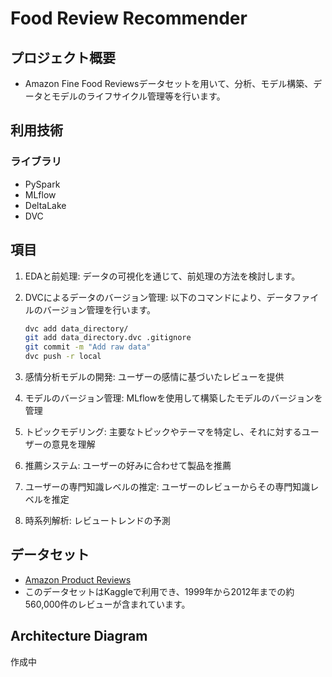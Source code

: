 # Food Review Recommender

## プロジェクト概要

- Amazon Fine Food Reviewsデータセットを用いて、分析、モデル構築、データとモデルのライフサイクル管理等を行います。

## 利用技術

### ライブラリ

- PySpark
- MLflow
- DeltaLake
- DVC

## 項目

1. EDAと前処理: データの可視化を通じて、前処理の方法を検討します。
2. DVCによるデータのバージョン管理: 以下のコマンドにより、データファイルのバージョン管理を行います。

    ``` bash
    dvc add data_directory/
    git add data_directory.dvc .gitignore
    git commit -m "Add raw data"
    dvc push -r local
    ```

3. 感情分析モデルの開発: ユーザーの感情に基づいたレビューを提供
4. モデルのバージョン管理:  MLflowを使用して構築したモデルのバージョンを管理
5. トピックモデリング: 主要なトピックやテーマを特定し、それに対するユーザーの意見を理解
6. 推薦システム: ユーザーの好みに合わせて製品を推薦
7. ユーザーの専門知識レベルの推定: ユーザーのレビューからその専門知識レベルを推定
8. 時系列解析: レビュートレンドの予測

## データセット

- [Amazon Product Reviews](https://www.kaggle.com/datasets/saurav9786/amazon-product-reviews)
- このデータセットはKaggleで利用でき、1999年から2012年までの約560,000件のレビューが含まれています。

## Architecture Diagram

作成中
